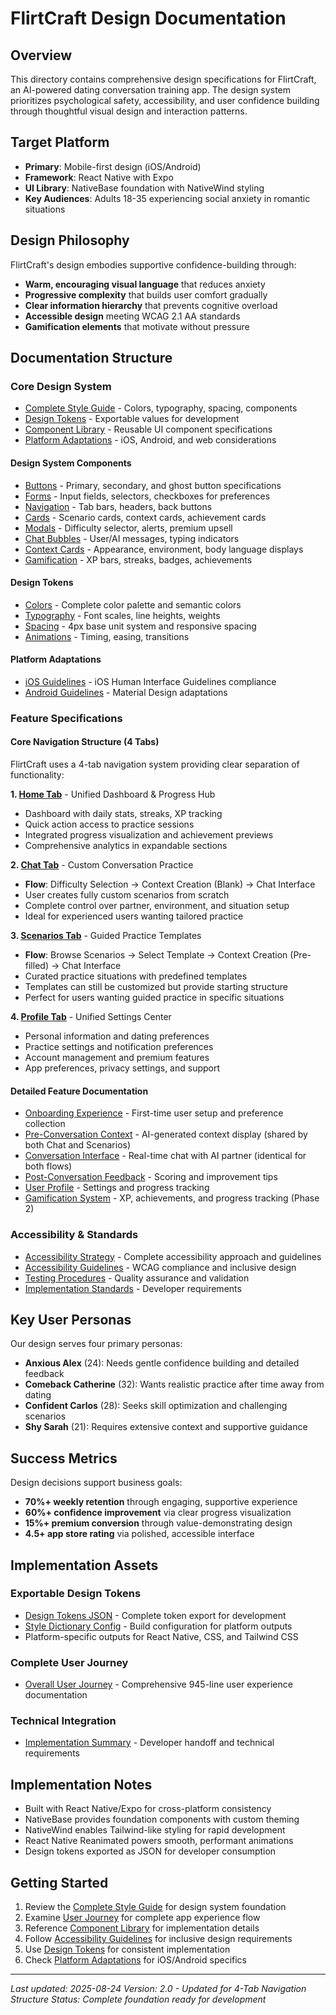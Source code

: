 # FlirtCraft Design Documentation

## Overview
This directory contains comprehensive design specifications for FlirtCraft, an AI-powered dating conversation training app. The design system prioritizes psychological safety, accessibility, and user confidence building through thoughtful visual design and interaction patterns.

## Target Platform
- **Primary**: Mobile-first design (iOS/Android)
- **Framework**: React Native with Expo
- **UI Library**: NativeBase foundation with NativeWind styling
- **Key Audiences**: Adults 18-35 experiencing social anxiety in romantic situations

## Design Philosophy
FlirtCraft's design embodies supportive confidence-building through:
- **Warm, encouraging visual language** that reduces anxiety
- **Progressive complexity** that builds user comfort gradually  
- **Clear information hierarchy** that prevents cognitive overload
- **Accessible design** meeting WCAG 2.1 AA standards
- **Gamification elements** that motivate without pressure

## Documentation Structure

### Core Design System
- [Complete Style Guide](./design-system/style-guide.md) - Colors, typography, spacing, components
- [Design Tokens](./design-system/tokens/) - Exportable values for development  
- [Component Library](./design-system/components/) - Reusable UI component specifications
- [Platform Adaptations](./design-system/platform-adaptations/) - iOS, Android, and web considerations

#### Design System Components
- [Buttons](./design-system/components/buttons.md) - Primary, secondary, and ghost button specifications
- [Forms](./design-system/components/forms.md) - Input fields, selectors, checkboxes for preferences  
- [Navigation](./design-system/components/navigation.md) - Tab bars, headers, back buttons
- [Cards](./design-system/components/cards.md) - Scenario cards, context cards, achievement cards
- [Modals](./design-system/components/modals.md) - Difficulty selector, alerts, premium upsell
- [Chat Bubbles](./design-system/components/chat-bubbles.md) - User/AI messages, typing indicators
- [Context Cards](./design-system/components/context-cards.md) - Appearance, environment, body language displays
- [Gamification](./design-system/components/gamification.md) - XP bars, streaks, badges, achievements

#### Design Tokens
- [Colors](./design-system/tokens/colors.md) - Complete color palette and semantic colors
- [Typography](./design-system/tokens/typography.md) - Font scales, line heights, weights
- [Spacing](./design-system/tokens/spacing.md) - 4px base unit system and responsive spacing
- [Animations](./design-system/tokens/animations.md) - Timing, easing, transitions

#### Platform Adaptations  
- [iOS Guidelines](./design-system/platform-adaptations/ios.md) - iOS Human Interface Guidelines compliance
- [Android Guidelines](./design-system/platform-adaptations/android.md) - Material Design adaptations

### Feature Specifications

#### Core Navigation Structure (4 Tabs)
FlirtCraft uses a 4-tab navigation system providing clear separation of functionality:

**1. [Home Tab](./user-journey-overall.md#home-tab)** - Unified Dashboard & Progress Hub
- Dashboard with daily stats, streaks, XP tracking
- Quick action access to practice sessions
- Integrated progress visualization and achievement previews
- Comprehensive analytics in expandable sections

**2. [Chat Tab](./user-journey-overall.md#chat-tab)** - Custom Conversation Practice
- **Flow**: Difficulty Selection → Context Creation (Blank) → Chat Interface
- User creates fully custom scenarios from scratch
- Complete control over partner, environment, and situation setup
- Ideal for experienced users wanting tailored practice

**3. [Scenarios Tab](./user-journey-overall.md#scenarios-tab)** - Guided Practice Templates  
- **Flow**: Browse Scenarios → Select Template → Context Creation (Pre-filled) → Chat Interface
- Curated practice situations with predefined templates
- Templates can still be customized but provide starting structure
- Perfect for users wanting guided practice in specific situations

**4. [Profile Tab](./user-journey-overall.md#profile-tab)** - Unified Settings Center
- Personal information and dating preferences
- Practice settings and notification preferences  
- Account management and premium features
- App preferences, privacy settings, and support

#### Detailed Feature Documentation
- [Onboarding Experience](./features/onboarding/) - First-time user setup and preference collection
- [Pre-Conversation Context](./features/pre-conversation-context/) - AI-generated context display (shared by both Chat and Scenarios)
- [Conversation Interface](./features/conversation/) - Real-time chat with AI partner (identical for both flows)
- [Post-Conversation Feedback](./features/feedback/) - Scoring and improvement tips
- [User Profile](./features/profile/) - Settings and progress tracking
- [Gamification System](./features/gamification/) - XP, achievements, and progress tracking (Phase 2)

### Accessibility & Standards
- [Accessibility Strategy](./accessibility/) - Complete accessibility approach and guidelines
- [Accessibility Guidelines](./accessibility/guidelines.md) - WCAG compliance and inclusive design
- [Testing Procedures](./accessibility/testing.md) - Quality assurance and validation  
- [Implementation Standards](./accessibility/compliance.md) - Developer requirements

## Key User Personas
Our design serves four primary personas:
- **Anxious Alex** (24): Needs gentle confidence building and detailed feedback
- **Comeback Catherine** (32): Wants realistic practice after time away from dating
- **Confident Carlos** (28): Seeks skill optimization and challenging scenarios
- **Shy Sarah** (21): Requires extensive context and supportive guidance

## Success Metrics
Design decisions support business goals:
- **70%+ weekly retention** through engaging, supportive experience
- **60%+ confidence improvement** via clear progress visualization
- **15%+ premium conversion** through value-demonstrating design
- **4.5+ app store rating** via polished, accessible interface

## Implementation Assets

### Exportable Design Tokens
- [Design Tokens JSON](./assets/design-tokens.json) - Complete token export for development
- [Style Dictionary Config](./assets/style-dictionary/) - Build configuration for platform outputs
- Platform-specific outputs for React Native, CSS, and Tailwind CSS

### Complete User Journey
- [Overall User Journey](./user-journey-overall.md) - Comprehensive 945-line user experience documentation

### Technical Integration
- [Implementation Summary](./implementation-summary.md) - Developer handoff and technical requirements

## Implementation Notes
- Built with React Native/Expo for cross-platform consistency
- NativeBase provides foundation components with custom theming
- NativeWind enables Tailwind-like styling for rapid development
- React Native Reanimated powers smooth, performant animations
- Design tokens exported as JSON for developer consumption

## Getting Started
1. Review the [Complete Style Guide](./design-system/style-guide.md) for design system foundation
2. Examine [User Journey](./user-journey-overall.md) for complete app experience flow
3. Reference [Component Library](./design-system/components/) for implementation details
4. Follow [Accessibility Guidelines](./accessibility/) for inclusive design requirements
5. Use [Design Tokens](./assets/design-tokens.json) for consistent implementation
6. Check [Platform Adaptations](./design-system/platform-adaptations/) for iOS/Android specifics

---

*Last updated: 2025-08-24*
*Version: 2.0 - Updated for 4-Tab Navigation Structure*
*Status: Complete foundation ready for development*